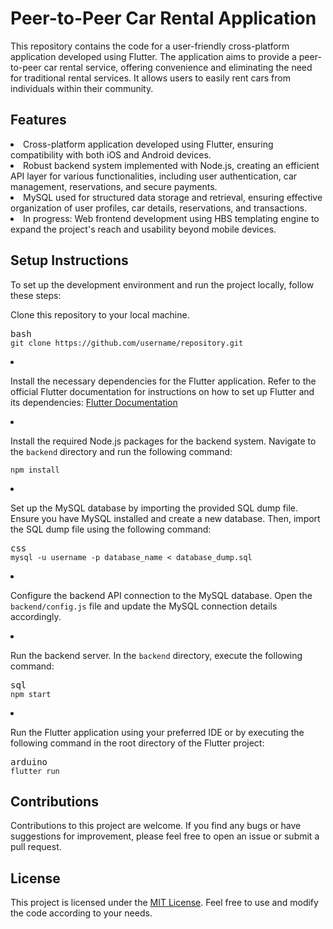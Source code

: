 # Peer-to-Peer Car Rental Application

This repository contains the code for a user-friendly cross-platform application developed using Flutter. The application aims to provide a peer-to-peer car rental service, offering convenience and eliminating the need for traditional rental services. It allows users to easily rent cars from individuals within their community.


## Features

<li>Cross-platform application developed using Flutter, ensuring compatibility with both iOS and Android devices.</li><li>Robust backend system implemented with Node.js, creating an efficient API layer for various functionalities, including user authentication, car management, reservations, and secure payments.</li><li>MySQL used for structured data storage and retrieval, ensuring effective organization of user profiles, car details, reservations, and transactions.</li><li>In progress: Web frontend development using HBS templating engine to expand the project's reach and usability beyond mobile devices.</li>


## Setup Instructions

To set up the development environment and run the project locally, follow these steps:
<p>Clone this repository to your local machine.</p><pre><div class="bg-black rounded-md mb-4"><div class="flex items-center relative text-gray-200 bg-gray-800 px-4 py-2 text-xs font-sans justify-between rounded-t-md"><span>bash</span></div><div class="p-4 overflow-y-auto"><code class="!whitespace-pre hljs language-bash">git <span class="hljs-built_in">clone</span> https://github.com/username/repository.git
</code></div></div></pre><li><p>Install the necessary dependencies for the Flutter application. Refer to the official Flutter documentation for instructions on how to set up Flutter and its dependencies: <a href="https://flutter.dev/docs/get-started/install" target="_new">Flutter Documentation</a></p></li><li><p>Install the required Node.js packages for the backend system. Navigate to the <code>backend</code> directory and run the following command:</p><pre><div class="bg-black rounded-md mb-4"><div class="flex items-center relative text-gray-200 bg-gray-800 px-4 py-2 text-xs font-sans justify-between rounded-t-md"></div><div class="p-4 overflow-y-auto"><code class="!whitespace-pre hljs">npm install
</code></div></div></pre></li><li><p>Set up the MySQL database by importing the provided SQL dump file. Ensure you have MySQL installed and create a new database. Then, import the SQL dump file using the following command:</p><pre><div class="bg-black rounded-md mb-4"><div class="flex items-center relative text-gray-200 bg-gray-800 px-4 py-2 text-xs font-sans justify-between rounded-t-md"><span>css</span></div><div class="p-4 overflow-y-auto"><code class="!whitespace-pre hljs language-css">mysql -u username -<span class="hljs-selector-tag">p</span> database_name &lt; database_dump<span class="hljs-selector-class">.sql</span>
</code></div></div></pre></li><li><p>Configure the backend API connection to the MySQL database. Open the <code>backend/config.js</code> file and update the MySQL connection details accordingly.</p></li><li><p>Run the backend server. In the <code>backend</code> directory, execute the following command:</p><pre><div class="bg-black rounded-md mb-4"><div class="flex items-center relative text-gray-200 bg-gray-800 px-4 py-2 text-xs font-sans justify-between rounded-t-md"><span>sql</span></div><div class="p-4 overflow-y-auto"><code class="!whitespace-pre hljs language-sql">npm <span class="hljs-keyword">start</span>
</code></div></div></pre></li><li><p>Run the Flutter application using your preferred IDE or by executing the following command in the root directory of the Flutter project:</p><pre><div class="bg-black rounded-md mb-4"><div class="flex items-center relative text-gray-200 bg-gray-800 px-4 py-2 text-xs font-sans justify-between rounded-t-md"><span>arduino</span></div><div class="p-4 overflow-y-auto"><code class="!whitespace-pre hljs language-arduino">flutter run
</code></div></div></pre></li>


## Contributions

Contributions to this project are welcome. If you find any bugs or have suggestions for improvement, please feel free to open an issue or submit a pull request.


## License

This project is licensed under the <a href="LICENSE" target="_new">MIT License</a>. Feel free to use and modify the code according to your needs.
